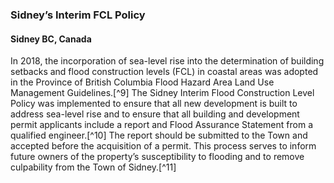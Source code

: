 ### Sidney’s Interim FCL Policy
#### Sidney BC, Canada

In 2018, the incorporation of sea-level rise into the determination of building setbacks and flood construction levels (FCL) in coastal areas was adopted in the Province of British Columbia Flood Hazard Area Land Use Management Guidelines.[^9] The Sidney Interim Flood Construction Level Policy was implemented to ensure that all new development is built to address sea-level rise and to ensure that all building and development permit applicants include a report and Flood Assurance Statement from a qualified engineer.[^10] The report should be submitted to the Town and accepted before the acquisition of a permit. This process serves to inform future owners of the property’s susceptibility to flooding and to remove culpability from the Town of Sidney.[^11]
